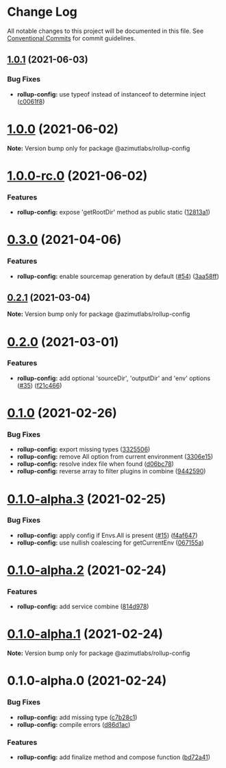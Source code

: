# Change Log

All notable changes to this project will be documented in this file.
See [Conventional Commits](https://conventionalcommits.org) for commit guidelines.

## [1.0.1](https://github.com/azimutlabs/rollup/compare/@azimutlabs/rollup-config@1.0.0...@azimutlabs/rollup-config@1.0.1) (2021-06-03)


### Bug Fixes

* **rollup-config:** use typeof instead of instanceof to determine inject ([c0061f8](https://github.com/azimutlabs/rollup/commit/c0061f8336f21b05ade6d9e96e55410027bed538))





# [1.0.0](https://github.com/azimutlabs/rollup/compare/@azimutlabs/rollup-config@1.0.0-rc.0...@azimutlabs/rollup-config@1.0.0) (2021-06-02)

**Note:** Version bump only for package @azimutlabs/rollup-config





# [1.0.0-rc.0](https://github.com/azimutlabs/rollup/compare/@azimutlabs/rollup-config@0.3.0...@azimutlabs/rollup-config@1.0.0-rc.0) (2021-06-02)


### Features

* **rollup-config:** expose 'getRootDir' method as public static ([12813a1](https://github.com/azimutlabs/rollup/commit/12813a16fac8810528298014f680ea945c7197e8))





# [0.3.0](https://github.com/azimutlabs/rollup/compare/@azimutlabs/rollup-config@0.2.1...@azimutlabs/rollup-config@0.3.0) (2021-04-06)


### Features

* **rollup-config:** enable sourcemap generation by default ([#54](https://github.com/azimutlabs/rollup/issues/54)) ([3aa58ff](https://github.com/azimutlabs/rollup/commit/3aa58ff1fc958f94d82a796f3aea2638b35cec2b))





## [0.2.1](https://github.com/azimutlabs/rollup/compare/@azimutlabs/rollup-config@0.2.0...@azimutlabs/rollup-config@0.2.1) (2021-03-04)

**Note:** Version bump only for package @azimutlabs/rollup-config





# [0.2.0](https://github.com/azimutlabs/rollup/compare/@azimutlabs/rollup-config@0.1.0...@azimutlabs/rollup-config@0.2.0) (2021-03-01)


### Features

* **rollup-config:** add optional 'sourceDir', 'outputDir' and 'env' options ([#35](https://github.com/azimutlabs/rollup/issues/35)) ([f21c466](https://github.com/azimutlabs/rollup/commit/f21c4668382b50cfa0628572cf42fbbd20ef19aa))





# [0.1.0](https://github.com/azimutlabs/rollup/compare/@azimutlabs/rollup-config@0.1.0-alpha.3...@azimutlabs/rollup-config@0.1.0) (2021-02-26)


### Bug Fixes

* **rollup-config:** export missing types ([3325506](https://github.com/azimutlabs/rollup/commit/3325506e1de16dc8a903b9e5d2120ed54251948c))
* **rollup-config:** remove All option from current environment ([3306e15](https://github.com/azimutlabs/rollup/commit/3306e1594a247c7cf95567016660bcba470fca9a))
* **rollup-config:** resolve index file when found ([d06bc78](https://github.com/azimutlabs/rollup/commit/d06bc78881205243cbc4f16f2479364c01ea1f35))
* **rollup-config:** reverse array to filter plugins in combine ([9442590](https://github.com/azimutlabs/rollup/commit/94425905723017e4d0867fbc0f48083ba8f5f760))





# [0.1.0-alpha.3](https://github.com/azimutlabs/rollup/compare/@azimutlabs/rollup-config@0.1.0-alpha.2...@azimutlabs/rollup-config@0.1.0-alpha.3) (2021-02-25)


### Bug Fixes

* **rollup-config:** apply config if Envs.All is present ([#15](https://github.com/azimutlabs/rollup/issues/15)) ([f4af647](https://github.com/azimutlabs/rollup/commit/f4af64744e861ce9b897bf05dad655dfd5cd4c01))
* **rollup-config:** use nullish coalescing for getCurrentEnv ([067155a](https://github.com/azimutlabs/rollup/commit/067155a835a114c31af8e62dc29601ad5ee0de1d))





# [0.1.0-alpha.2](https://github.com/azimutlabs/rollup/compare/@azimutlabs/rollup-config@0.1.0-alpha.1...@azimutlabs/rollup-config@0.1.0-alpha.2) (2021-02-24)


### Features

* **rollup-config:** add service combine ([814d978](https://github.com/azimutlabs/rollup/commit/814d97853c6a771f4ad4baf55c5920ec6a66fe36))





# [0.1.0-alpha.1](https://github.com/azimutlabs/rollup/compare/@azimutlabs/rollup-config@0.1.0-alpha.0...@azimutlabs/rollup-config@0.1.0-alpha.1) (2021-02-24)

**Note:** Version bump only for package @azimutlabs/rollup-config





# 0.1.0-alpha.0 (2021-02-24)


### Bug Fixes

* **rollup-config:** add missing type ([c7b28c1](https://github.com/azimutlabs/rollup/commit/c7b28c198bcf44f16b7fbee00fdbfd10d00ec8bc))
* **rollup-config:** compile errors ([d86d1ac](https://github.com/azimutlabs/rollup/commit/d86d1ac9007a05b03abdbace8b86696eab061fa8))


### Features

* **rollup-config:** add finalize method and compose function ([bd72a41](https://github.com/azimutlabs/rollup/commit/bd72a415ffae141f86ff3d71ad34618e9a295cee))
